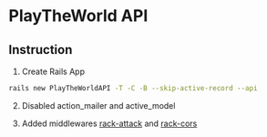 # PlayTheWorld API

## Instruction

1. Create Rails App

```bash
rails new PlayTheWorldAPI -T -C -B --skip-active-record --api
```

2. Disabled action_mailer and active_model

3. Added middlewares [rack-attack](https://github.com/kickstarter/rack-attack) and [rack-cors](https://github.com/cyu/rack-cors)
